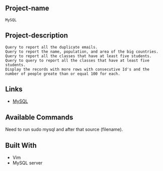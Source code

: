 ## Project-name
	MySQL

## Project-description
	Query to report all the duplicate emails.
	Query to report the name, population, and area of the big countries.
	Query to report all the classes that have at least five students.
	Query to query to report all the classes that have at least five students.
	Display the records with more rows with consecutive Id's and the number of people greate than or equal 100 for each.
## Links
- [MySQL](https://www.w3schools.com/sql/sql_alter.asp)


## Available Commands

Need to run sudo mysql and after that source (filename).


## Built With
- Vim
- MySQL server

